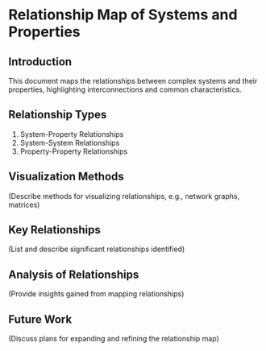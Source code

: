 # Relationship Map of Systems and Properties

## Introduction

This document maps the relationships between complex systems and their properties, highlighting interconnections and common characteristics.

## Relationship Types

1. System-Property Relationships
2. System-System Relationships
3. Property-Property Relationships

## Visualization Methods

(Describe methods for visualizing relationships, e.g., network graphs, matrices)

## Key Relationships

(List and describe significant relationships identified)

## Analysis of Relationships

(Provide insights gained from mapping relationships)

## Future Work

(Discuss plans for expanding and refining the relationship map)
